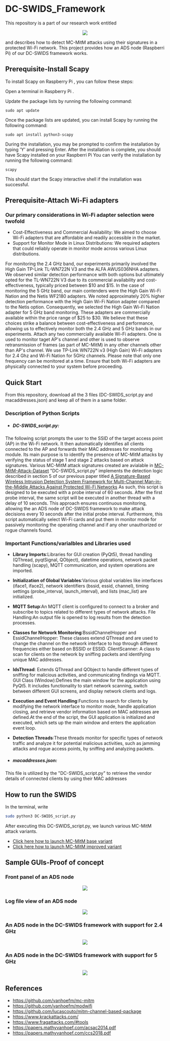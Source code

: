 # DC-SWIDS_Framework
This repository is a part of our research work entitled  
  <p align="center"> <img src="https://github.com/maneshthankappan/DC-SWIDS_Framework/blob/main/title.png"></p>
and describes how to detect MC-MitM attacks using their signatures in a protected Wi-Fi network. This project provides how an ADS node (Raspberri Pi) of our DC-SWIDS framework works. 

## Prerequisite-Install Scapy
To install Scapy on Raspberry Pi , you can follow these steps:

Open a terminal in Raspberry Pi . 

Update the package lists by running the following command:
```
sudo apt update
```
Once the package lists are updated, you can install Scapy by running the following command:
```
sudo apt install python3-scapy
```
During the installation, you may be prompted to confirm the installation by typing 'Y' and pressing Enter.
After the installation is complete, you should have Scapy installed on your Raspberri Pi
You can verify the installation by running the following command:

```
scapy
```
This should start the Scapy interactive shell if the installation was successful.

## Prerequisite-Attach Wi-Fi adapters

### Our primary considerations in Wi-Fi adapter selection were twofold

* Cost-Effectiveness and Commercial Availability: We aimed to choose Wi-Fi adapters that are affordable and readily accessible in the market.
* Support for Monitor Mode in Linux Distributions: We required adapters that could reliably operate in monitor mode across various Linux distributions.
  
For monitoring the 2.4 GHz band, our experiments primarily involved the High Gain TP-Link TL-WN722N V3 and the ALFA AWUS036NHA adapters. We observed similar detection performance with both options but ultimately opted for the TL-WN722N V3 due to its commercial availability and cost-effectiveness, typically priced between $10 and $15.
In the case of monitoring the 5 GHz band, our main contenders were the High Gain Wi-Fi Nation and the Netis WF2180 adapters. We noted approximately 20% higher detection performance with the High Gain Wi-Fi Nation adapter compared to the Netis option. Consequently, we selected the High Gain Wi-Fi Nation adapter for 5 GHz band monitoring. These adapters are commercially available within the price range of $25 to $30.
We believe that these choices strike a balance between cost-effectiveness and performance, allowing us to effectively monitor both the 2.4 GHz and 5 GHz bands in our experiments. 
Attach any two commercially available Wi-Fi adapters. One is used to monitor taget AP's channel and other is used to observe retransmission of frames (as part of MC-MitM) in any other channels other than AP's channel. We use TP-Link WN722N v3 (High Gain) Wi-Fi adapters for 2.4 Ghz and Wi-Fi Nation for 5GHz channels. Please note that only one frequency can be monitored at a time. Ensure that both Wi-Fi adapters are physically connected to your system before proceeding.

## Quick Start

From this repository, download all the 3 files (DC-SWIDS_script.py and macaddresses.json) and keep all of them in a same folder. 
### Description of Python Scripts
* ##### DC-SWIDS_script.py: 
The following script prompts the user to  the SSID of the target access point (AP) in the Wi-Fi network. It then automatically identifies all clients connected to the AP and forwards their MAC addresses for monitoring module. Its main purpose is to identify the presence of MC-MitM attacks by verifying the status of stage 1 and stage 2 attacks based on attack signatures. Various MC-MitM attack signatures created are avialable in [MC-MitM-Attack-Dataset](https://github.com/maneshthankappan/MC-MitM-Attack-Dataset) "DC-SWIDS_script.py" implements the detection logic described in section 5 of our previous paper titled [A Signature-Based Wireless Intrusion Detection System Framework for Multi-Channel Man-in-the-Middle Attacks Against Protected Wi-Fi Networks](https://ieeexplore.ieee.org/abstract/document/10423016)  As such, this script is designed to be executed with a probe interval of 60 seconds. After the first probe interval, the same script will be executed in another thread with a delay of 10 seconds. This approach ensures continuous monitoring, allowing the an ADS node of DC-SWIDS framework to make attack decisions every 10 seconds after the initial probe interval. 
Furthermore, this script automatically select Wi-Fi cards and put them in monitor mode for passively monitoring the operating channel and if any oher unauthorized or rogue channels found. 
### Important Functions/varialbles and Libraries used
* **Library Imports**:Libraries for GUI creation (PyQt5), thread handling (QThread, pyqtSignal, QObject), datetime operations, network packet handling (scapy), MQTT communication, and system operations are imported.
* **Initialization of Global Variables**:Various global variables like interfaces (iface1, iface2), network identifiers (bssid, essid, channel), timing settings (probe_interval, launch_interval), and lists (mac_list) are initialized.
* **MQTT Setup**:An MQTT client is configured to connect to a broker and subscribe to topics related to different types of network attacks.
File Handling:An output file is opened to log results from the detection processes.
* **Classes for Network Monitoring**:BssidChannelHopper and EssidChannelHopper: These classes extend QThread and are used to change the channel on the network interface to hop through different frequencies either based on BSSID or ESSID.
ClientScanner: A class to scan for clients on the network by sniffing packets and identifying unique MAC addresses.
* **IdsThread**: Extends QThread and QObject to handle different types of sniffing for malicious activities, and communicating findings via MQTT.
GUI Class (Window):Defines the main window for the application using PyQt5. It includes functionality to start network scanning, switch between different GUI screens, and display network clients and logs.
* **Execution and Event Handling**:Functions to search for clients by modifying the network interface to monitor mode, handle application closing, and retrieve vendor information based on MAC addresses are defined.At the end of the script, the GUI application is initialized and executed, which sets up the main window and enters the application event loop.
* **Detection Threads**:These threads monitor for specific types of network traffic and analyze it for potential malicious activities, such as jamming attacks and rogue access points, by sniffing and analyzing packets.

* ##### macaddresses.json:    
This file is utilized by the "DC-SWIDS_script.py" to retrieve the vendor details of connected clients by using their MAC addresses

## How to run the SWIDS

In the terminal, write  
```bash
sudo python3 DC-SWIDS_script.py
```
After executing this DC-SWIDS_script.py, we launch various MC-MitM attack variants. 
* [Click here how to launch MC-MitM base variant](https://github.com/maneshthankappan/Multi-Channel-Man-in-the-Middle-Attacks-Against-Protected-Wi-Fi-Networks-By-Base-Variant-) 
* [Click here how to launch MC-MitM improved variant](https://github.com/maneshthankappan/Multi-Channel-Man-in-the-Middle-Attacks-Against-Protected-Wi-Fi-Networks-By-Improved-Variant)


## Sample GUIs-Proof of concept
### Front panel of an ADS node
<p align="center"> <img src="https://github.com/maneshthankappan/DC-SWIDS_Framework/blob/main/GUI1-new-updated.png"></p>

### Log file view of an ADS node
<p align="center"> <img src="https://github.com/maneshthankappan/DC-SWIDS_Framework/blob/main/GUI2-new-updated.png"></p>

### An ADS node in the DC-SWIDS framework with support for 2.4 GHz
<p align="center"> <img src="https://github.com/maneshthankappan/DC-SWIDS_Framework/blob/main/GUI2-new-updated.png"></p>

### An ADS node in the DC-SWIDS framework with support for 5 GHz
<p align="center"> <img src="https://github.com/maneshthankappan/DC-SWIDS_Framework/blob/main/GUI2-new-updated.png"></p>


## References
  * https://github.com/vanhoefm/mc-mitm
  * https://github.com/vanhoefm/modwifi
  * https://github.com/lucascouto/mitm-channel-based-package
  * https://www.krackattacks.com/
  * https://www.fragattacks.com/#tools
  * https://papers.mathyvanhoef.com/acsac2014.pdf
  * https://papers.mathyvanhoef.com/ccs2018.pdf


